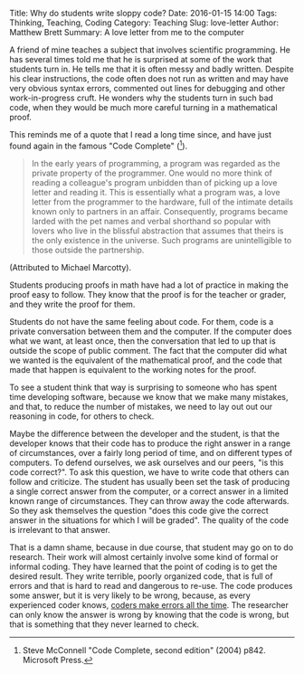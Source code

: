 Title: Why do students write sloppy code?
Date: 2016-01-15 14:00
Tags: Thinking, Teaching, Coding
Category: Teaching
Slug: love-letter
Author: Matthew Brett
Summary: A love letter from me to the computer

A friend of mine teaches a subject that involves scientific programming.  He
has several times told me that he is surprised at some of the work that
students turn in.  He tells me that it is often messy and badly written.
Despite his clear instructions, the code often does not run as written and may
have very obvious syntax errors, commented out lines for debugging and other
work-in-progress cruft.  He wonders why the students turn in such bad code,
when they would be much more careful turning in a mathematical proof.

This reminds me of a quote that I read a long time since, and have just found
again in the famous "Code Complete" ([^code-complete]).

[^code-complete]: Steve McConnell "Code Complete, second edition" (2004) p842.
Microsoft Press.

> In the early years of programming, a program was regarded as the private
> property of the programmer. One would no more think of reading a colleague's
> program unbidden than of picking up a love letter and reading it. This is
> essentially what a program was, a love letter from the programmer to the
> hardware, full of the intimate details known only to partners in an affair.
> Consequently, programs became larded with the pet names and verbal shorthand
> so popular with lovers who live in the blissful abstraction that assumes
> that theirs is the only existence in the universe. Such programs are
> unintelligible to those outside the partnership.

(Attributed to Michael Marcotty).

Students producing proofs in math have had a lot of practice in making the
proof easy to follow.  They know that the proof is for the teacher or grader,
and they write the proof for them.

Students do not have the same feeling about code.  For them, code is a private
conversation between them and the computer.  If the computer does what we
want, at least once, then the conversation that led to up that is outside the
scope of public comment. The fact that the computer did what we wanted is the
equivalent of the mathematical proof, and the code that made that happen is
equivalent to the working notes for the proof.

To see a student think that way is surprising to someone who has spent time
developing software, because we know that we make many mistakes, and that, to
reduce the number of mistakes, we need to lay out out our reasoning in code,
for others to check.

Maybe the difference between the developer and the student, is that the
developer knows that their code has to produce the right answer in a range of
circumstances, over a fairly long period of time, and on different types of
computers.  To defend ourselves, we ask ourselves and our peers, "is this code
correct?".  To ask this question, we have to write code that others can follow
and criticize. The student has usually been set the task of producing a single
correct answer from the computer, or a correct answer in a limited known range of
circumstances.  They can throw away the code afterwards.  So they ask
themselves the question "does this code give the correct answer in the
situations for which I will be graded".  The quality of the code is irrelevant
to that answer.

That is a damn shame, because in due course, that student may go on to do
research.  Their work will almost certainly involve some kind of formal or
informal coding.  They have learned that the point of coding is to get the
desired result.  They write terrible, poorly organized code, that is full of
errors and that is hard to read and dangerous to re-use.  The code produces
some answer, but it is very likely to be wrong, because, as every experienced
coder knows, [coders make errors all the
time](http://blog.nipy.org/ubiquity-of-error.html).  The researcher can only
know the answer is wrong by knowing that the code is wrong, but that is
something that they never learned to check.
